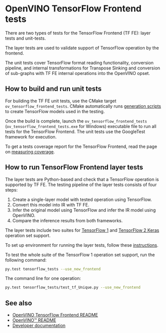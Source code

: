 # OpenVINO TensorFlow Frontend tests

There are two types of tests for the TensorFlow Frontend (TF FE): layer tests and unit-tests.

The layer tests are used to validate support of TensorFlow operation by the frontend.

The unit tests cover TensorFlow format reading functionality, conversion pipeline, and internal transformations
for Transpose Sinking and conversion of sub-graphs with TF FE internal operations into the OpenVINO opset.

## How to build and run unit tests

For building the TF FE unit tests, use the CMake target `ov_tensorflow_frontend_tests`. CMake automatically runs
[generation scripts](../tests/test_models/gen_scripts) to create TensorFlow models used in the testing.

Once the build is complete, launch the `ov_tensorflow_frontend_tests` (`ov_tensorflow_frontend_tests.exe` for Windows)
executable file to run all tests for the TensorFlow Frontend. The unit tests use the GoogleTest framework for execution.

To get a tests coverage report for the TensorFlow Frontend, read the page
on [measuring coverage](../../../../docs/dev/test_coverage.md).

## How to run TensorFlow Frontend layer tests

The layer tests are Python-based and check that a TensorFlow operation is supported by TF FE.
The testing pipeline of the layer tests consists of four steps:
1. Create a single-layer model with tested operation using TensorFlow.
2. Convert this model into IR with TF FE.
3. Infer the original model using TensorFlow and infer the IR model using OpenVINO.
4. Compare the inference results from both frameworks.

The layer tests include two suites for [TensorFlow 1](../../../../tests/layer_tests/tensorflow_tests)
and [TensorFlow 2 Keras](../../../../tests/layer_tests/tensorflow2_keras_tests) operation set support.

To set up environment for running the layer tests, follow these [instructions](../../../../tests/layer_tests/README.md).

To test the whole suite of the TensorFlow 1 operation set support, run the following command:
```bash
py.test tensorflow_tests --use_new_frontend
```

The command line for one operation:
```bash
py.test tensorflow_tests/test_tf_Unique.py --use_new_frontend
```

## See also

 * [OpenVINO TensorFlow Frontend README](../README.md)
 * [OpenVINO™ README](../../../../README.md)
 * [Developer documentation](../../../../docs/dev/index.md)
